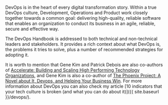 DevOps is in the heart of every digital transformation story. Within a true DevOps culture, Development, Operations and Product work closely together towards a common goal: delivering high-quality, reliable software that enables an organization to conduct its business in an agile, reliable, secure and effective way. 

The DevOps Handbook is addressed to both technical and non-technical leaders and stakeholders. It provides a rich context about what DevOps is, the problems it tries to solve, plus a number of recommended strategies for adopting it.

It is worth to mention that Gene Kim and Patrick Debois are also co-authors of [Accelerate: Building and Scaling High Performing Technology Organizations](https://geni.us/accelerate), and Gene Kim is also a co-author of [The Phoenix Project: A Novel about It, Devops, and Helping Your Business Win](https://geni.us/thephoenix). For more information about DevOps you can also check my article [10 indicators that your tech culture is broken (and what you can do about it)]({{ site.baseurl }}/devops/). 
